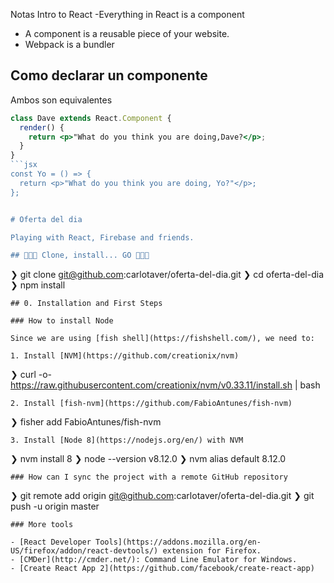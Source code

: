 Notas Intro to React
-Everything in React is a component

- A component is a reusable piece of your website.
- Webpack is a bundler

## Como declarar un componente

Ambos son equivalentes

````jsx
class Dave extends React.Component {
  render() {
    return <p>"What do you think you are doing,Dave?</p>;
  }
}
```jsx
const Yo = () => {
  return <p>"What do you think you are doing, Yo?"</p>;
};


# Oferta del dia

Playing with React, Firebase and friends.

## 👾🤖🚀 Clone, install... GO 🚀🤖👾
````

❯ git clone git@github.com:carlotaver/oferta-del-dia.git
❯ cd oferta-del-dia
❯ npm install

```
## 0. Installation and First Steps

### How to install Node

Since we are using [fish shell](https://fishshell.com/), we need to:

1. Install [NVM](https://github.com/creationix/nvm)
```

❯ curl -o- https://raw.githubusercontent.com/creationix/nvm/v0.33.11/install.sh | bash

```
2. Install [fish-nvm](https://github.com/FabioAntunes/fish-nvm)
```

❯ fisher add FabioAntunes/fish-nvm

```
3. Install [Node 8](https://nodejs.org/en/) with NVM
```

❯ nvm install 8
❯ node --version
v8.12.0
❯ nvm alias default 8.12.0

```
### How can I sync the project with a remote GitHub repository
```

❯ git remote add origin git@github.com:carlotaver/oferta-del-dia.git
❯ git push -u origin master

```
### More tools

- [React Developer Tools](https://addons.mozilla.org/en-US/firefox/addon/react-devtools/) extension for Firefox.
- [CMDer](http://cmder.net/): Command Line Emulator for Windows.
- [Create React App 2](https://github.com/facebook/create-react-app)
```

